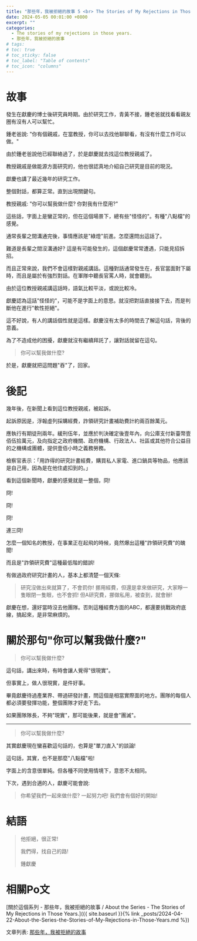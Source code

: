 ```yaml
---
title: "那些年，我被拒絕的故事 5 <br> The Stories of My Rejections in Those Years. 5"
date: 2024-05-05 00:01:00 +0800
excerpt: ""
categories: 
  - The stories of my rejections in those years.
  - 那些年，我被拒絕的故事
# tags:
# toc: true
# toc_sticky: false
# toc_label: "Table of contents"
# toc_icon: "columns"
---
```


# 故事

發生在獻慶的博士後研究員時期。由於研究工作，青黃不接，鍾老爸就找看看親友圈有沒有人可以幫忙。

鍾老爸說: "你有個親戚，在當教授，你可以去找他聊聊看，有沒有什麼工作可以做。"

由於鍾老爸說他已經聯絡過了，於是獻慶就去找這位教授親戚了。

教授親戚是做能源方面研究的，他也很認真地介紹自己研究是目前的現況。

獻慶也講了最近幾年的研究工作。

整個對話，都算正常。直到出現關鍵句。

教授親戚: "你可以幫我做什麼? 你對我有什麼用?"

這些話，字面上是蠻正常的，但在這個場景下，總有些"怪怪的"。有種"八點檔"的感覺。

通常長輩之間溝通完後，事情應該是"綠燈"前進。怎麼還問出這話了。

難道是長輩之間沒溝通好? 這是有可能發生的，這個獻慶常常遭遇，只能見招拆招。

而且正常來說，我們不會這樣對親戚講話。這種對話通常發生在，長官當面對下屬時，而且是屬於有強烈對話。在軍隊中聽長官罵人時，就會聽到。

由於這位教授親戚講這話時，語氣比較平淡，或說比較冷。

獻慶認為這話"怪怪的"，可能不是字面上的意思。就沒把對話直接接下去，而是判斷他在進行"軟性拒絕"。

這不好說，有人的講話個性就是這樣。獻慶沒有太多的時間去了解這句話，背後的意義。

為了不造成他的困擾，獻慶就沒有繼續拜託了，讓對話就留在這句。

> 你可以幫我做什麼?

於是，獻慶就把這問題"吞"了，回家。

# 後記

幾年後，在新聞上看到這位教授親戚，被起訴。

起訴原因是，浮報虛列採購經費，詐領研究計畫補助費計約兩百餘萬元。

應執行有期徒刑兩年。緩刑伍年，並應於判決確定後壹年內，向公庫支付新臺幣壹佰伍拾萬元，及向指定之政府機關、政府機構、行政法人、社區或其他符合公益目的之機構或團體，提供壹佰小時之義務勞務。

檢察官表示：「用詐得的研究計畫經費，購買私人家電、進口鍋具等物品，他應該是自己用，因為是在他住處扣到的。」

看到這個新聞時，獻慶的感覺就是一整個，冏!

冏!

冏!

冏!

連三冏!

怎麼一個知名的教授，在事業正在起飛的時候，竟然爆出這種"詐領研究費"的醜聞!

而且是"詐領研究費"這種最低階的錯誤!

有做過政府研究計畫的人，基本上都清楚一個天條:

> 研究沒做出來就算了，不會罰你! 挪用經費，但還是拿來做研究，大家睜一隻眼閉一隻眼，也不會抓! 但A研究費，挪做私用，被查到，就會辦!

獻慶在想，還好當時沒去他團隊。否則這種經費方面的ABC，都還要挑戰政府底線，搞起來，是非常麻煩的。

# 關於那句"你可以幫我做什麼?"

> 你可以幫我做什麼?

這句話，講出來時，有時會讓人覺得"很現實"。

但事實上，做人很現實，是件好事。

畢竟獻慶待過產業界、帶過研發計畫，問這個是相當實際面的地方。團隊的每個人都必須要發揮功能，整個團隊才好走下去。

如果團隊隊長，不夠"現實"，那可能後果，就是會"團滅"。

-----

> 你可以幫我做什麼?

其實獻慶現在蠻喜歡這句話的，也算是"單刀直入"的談論!

這句話，其實，也不是那麼"八點檔"啦!

字面上的含意很單純。但各種不同使用情境下，意思不太相同。

下次，遇到合適的人，獻慶可能會說:

> 你希望我們一起來做什麼? 一起努力吧! 我們會有個好的開始!

# 結語

> 他拒絕，很正常!
> 
> 我們得，找自己的路!
>
> 鍾獻慶

# 相關Po文

[關於這個系列 - 那些年，我被拒絕的故事 / About the Series - The Stories of My Rejections in Those Years.]({{ site.baseurl }}{% link _posts/2024-04-22-About-the-Series-the-Stories-of-My-Rejections-in-Those-Years.md %})

文章列表: [那些年，我被拒絕的故事](https://hsienching.github.io/categories/#%E9%82%A3%E4%BA%9B%E5%B9%B4-%E6%88%91%E8%A2%AB%E6%8B%92%E7%B5%95%E7%9A%84%E6%95%85%E4%BA%8B) 
